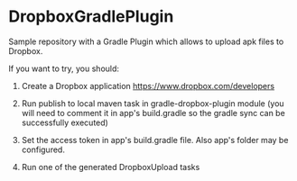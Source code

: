 # DropboxGradlePlugin
Sample repository with a Gradle Plugin which allows to upload apk files to Dropbox.

If you want to try, you should: 

1. Create a Dropbox application https://www.dropbox.com/developers

2. Run publish to local maven task in gradle-dropbox-plugin module (you will need to comment it in app's build.gradle so the gradle sync can be successfully executed)

3. Set the access token in app's build.gradle file. Also app's folder may be configured. 

4. Run one of the generated DropboxUpload tasks

